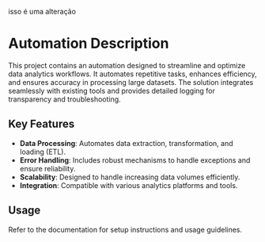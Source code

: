 isso é uma alteração

# Automation Description

This project contains an automation designed to streamline and optimize data analytics workflows. It automates repetitive tasks, enhances efficiency, and ensures accuracy in processing large datasets. The solution integrates seamlessly with existing tools and provides detailed logging for transparency and troubleshooting.

## Key Features
- **Data Processing**: Automates data extraction, transformation, and loading (ETL).
- **Error Handling**: Includes robust mechanisms to handle exceptions and ensure reliability.
- **Scalability**: Designed to handle increasing data volumes efficiently.
- **Integration**: Compatible with various analytics platforms and tools.

## Usage
Refer to the documentation for setup instructions and usage guidelines.